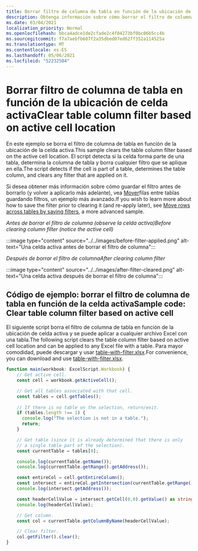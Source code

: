 ```yaml
---
title: Borrar filtro de columna de tabla en función de la ubicación de celda activa
description: Obtenga información sobre cómo borrar el filtro de columna de tabla en función de la ubicación de celda activa.
ms.date: 03/04/2021
localization_priority: Normal
ms.openlocfilehash: bbca4adce1de2cfade2c4f84273bf0bc06b5cc4b
ms.sourcegitcommit: f7a7aebfb687f2a35dbed07ed62ff352a114525a
ms.translationtype: MT
ms.contentlocale: es-ES
ms.lasthandoff: 05/06/2021
ms.locfileid: "52232504"
---
```

# <a name="clear-table-column-filter-based-on-active-cell-location"></a><span data-ttu-id="a5000-103">Borrar filtro de columna de tabla en función de la ubicación de celda activa</span><span class="sxs-lookup"><span data-stu-id="a5000-103">Clear table column filter based on active cell location</span></span>

<span data-ttu-id="a5000-104">En este ejemplo se borra el filtro de columna de tabla en función de la ubicación de la celda activa.</span><span class="sxs-lookup"><span data-stu-id="a5000-104">This sample clears the table column filter based on the active cell location.</span></span> <span data-ttu-id="a5000-105">El script detecta si la celda forma parte de una tabla, determina la columna de tabla y borra cualquier filtro que se aplique en ella.</span><span class="sxs-lookup"><span data-stu-id="a5000-105">The script detects if the cell is part of a table, determines the table column, and clears any filter that are applied on it.</span></span>

<span data-ttu-id="a5000-106">Si desea obtener más información sobre cómo guardar el filtro antes de borrarlo (y volver a aplicarlo más adelante), vea [Mover](move-rows-across-tables.md)filas entre tablas guardando filtros, un ejemplo más avanzado.</span><span class="sxs-lookup"><span data-stu-id="a5000-106">If you wish to learn more about how to save the filter prior to clearing it (and re-apply later), see [Move rows across tables by saving filters](move-rows-across-tables.md), a more advanced sample.</span></span>

<span data-ttu-id="a5000-107">_Antes de borrar el filtro de columna (observe la celda activa)_</span><span class="sxs-lookup"><span data-stu-id="a5000-107">_Before clearing column filter (notice the active cell)_</span></span>

:::image type="content" source="../../images/before-filter-applied.png" alt-text="Una celda activa antes de borrar el filtro de columna":::

<span data-ttu-id="a5000-109">_Después de borrar el filtro de columna_</span><span class="sxs-lookup"><span data-stu-id="a5000-109">_After clearing column filter_</span></span>

:::image type="content" source="../../images/after-filter-cleared.png" alt-text="Una celda activa después de borrar el filtro de columna":::

## <a name="sample-code-clear-table-column-filter-based-on-active-cell"></a><span data-ttu-id="a5000-111">Código de ejemplo: borrar el filtro de columna de tabla en función de la celda activa</span><span class="sxs-lookup"><span data-stu-id="a5000-111">Sample code: Clear table column filter based on active cell</span></span>

<span data-ttu-id="a5000-112">El siguiente script borra el filtro de columna de tabla en función de la ubicación de celda activa y se puede aplicar a cualquier archivo Excel con una tabla.</span><span class="sxs-lookup"><span data-stu-id="a5000-112">The following script clears the table column filter based on active cell location and can be applied to any Excel file with a table.</span></span> <span data-ttu-id="a5000-113">Para mayor comodidad, puede descargar y usar <a href="table-with-filter.xlsx">table-with-filter.xlsx</a>.</span><span class="sxs-lookup"><span data-stu-id="a5000-113">For convenience, you can download and use <a href="table-with-filter.xlsx">table-with-filter.xlsx</a>.</span></span>

```TypeScript
function main(workbook: ExcelScript.Workbook) {
    // Get active cell.
    const cell = workbook.getActiveCell();

    // Get all tables associated with that cell.
    const tables = cell.getTables();
    
    // If there is no table on the selection, return/exit.
    if (tables.length !== 1) {
      console.log("The selection is not in a table.");
      return;
    }

    // Get table (since it is already determined that there is only
    // a single table part of the selection).
    const currentTable = tables[0];

    console.log(currentTable.getName());
    console.log(currentTable.getRange().getAddress());

    const entireCol = cell.getEntireColumn();
    const intersect = entireCol.getIntersection(currentTable.getRange());
    console.log(intersect.getAddress());

    const headerCellValue = intersect.getCell(0,0).getValue() as string;
    console.log(headerCellValue);

    // Get column.
    const col = currentTable.getColumnByName(headerCellValue);

    // Clear filter.
    col.getFilter().clear();
}
```
